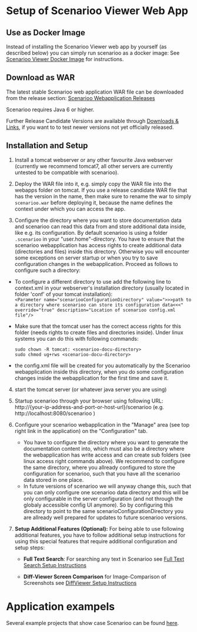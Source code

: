# Setup of Scenarioo Viewer Web App

## Use as Docker Image

Instead of installing the Scenarioo Viewer web app by yourself (as described below) you can simply run scenarioo as a docker image: See [Scenarioo Viewer Docker Image](Scenarioo-Viewer-Docker-Image.md) for instructions.

## Download as WAR

The latest stable Scenarioo web application WAR file can be downloaded from the release section:
[Scenarioo Webapplication Releases](https://github.com/scenarioo/scenarioo/releases)

Scenarioo requires Java 6 or higher.

Further Release Candidate Versions are available through [Downloads & Links](downloads-and-links.md), if you want to to test newer versions not yet officially released.

## Installation and Setup

1. Install a tomcat webserver or any other favourite Java webserver (currently we recommend tomcat7, all other servers are currently untested to be compatible with scenarioo).

2. Deploy the WAR file into it, e.g. simply copy the WAR file into the webapps folder on tomcat. If you use a release candidate WAR file that has the version in the name, then make sure to rename the war to simply `scenarioo.war` before deploying it, because the name defines the context under which you can access the app.

3. Configure the directory where you want to store documentation data and scenarioo can read this data from and store additional data inside, like e.g. its configuration. By default scenarioo is using a folder `.scenarioo` in your "user.home"-directory. You have to ensure that the scenarioo webapplication has access rights to create additional data (directories and files) inside this directory. Otherwise you will encounter some exceptions on server startup or when you try to save configuration changes in the webapplication. Proceed as follows to configure such a directory:
  * To configure a different directory to use add the following line to context.xml in your webserver's installation directory (usually located in folder 'conf' of your tomcat installation):  
`<Parameter name="scenariooConfigurationDirectory" value=">>>path to a directory where scenarioo can store its configuration data<<<" override="true" description="Location of scenarioo config.xml file"/>`
  * Make sure that the tomcat user has the correct access rights for this folder (needs rights to create files and directories inside). Under linux systems you can do this with following commands:

     ```
     sudo chown -R tomcat: <scenarioo-docu-directory>
     sudo chmod ug+rws <scenarioo-docu-directory> 
     ```

  * the config.xml file will be created for you automatically by the Scenarioo webapplication inside this directory, when you do some configuration changes inside the webapplication for the first time and save it.

4. start the tomcat server (or whatever java server you are using)

5. Startup scenarioo through your browser using following URL: http://{your-ip-address-and-port-or-host-url}/scenarioo (e.g. http://localhost:8080/scenarioo )

6. Configure your scenarioo webapplication in the "Manage" area (see top right link in the application) on the "Configuration" tab. 

    * You have to configure the directory where you want to generate the documentation content into, which must also be a directory where the webapplication has write access and can create sub folders (see linux access right commands above). We recommend to configure the same directory, where you allready configured to store the configuration for scenarioo, such that you have all the scenarioo data stored in one place. 
    * In future versions of scenarioo we will anyway change this, such that you can only configure one scenarioo data directory and this will be only configurable in the server configuration (and not through the globaly accessible config UI anymore). So by configuring this directory to point to the same scenarioConfigurationDirectory you are allready well prepared for updates to future scenarioo versions.
    
7. **Setup Additional Features (Optional):** For being able to use following additional features, you have to follow additional setup instructions for using this special features that require additional configuration and setup steps:
    
    * **Full Text Search**: For searching any text in Scenarioo see [Full Text Search Setup Instructions](../features/full-text-search/setup.md)
    
    * **Diff-Viewer Screen Comparison** for Image-Comparison of Screenshots see [DiffViewer Setup Instructions](../features/diff-viewer/setup.md)

# Application exampels
Several example projects that show case Scenarioo can be found [here](examples.md).
